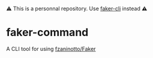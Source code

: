 :warning: This is a personnal repository. Use [faker-cli](https://github.com/bit3/faker-cli) instead :warning:

# faker-command

A CLI tool for using [fzaninotto/Faker](https://github.com/fzaninotto/Faker)
